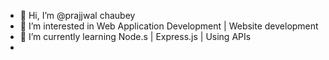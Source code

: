 - 👋 Hi, I’m @prajjwal chaubey
- 👀 I’m interested in Web Application Development | Website development
- 🌱 I’m currently learning Node.s | Express.js | Using APIs
- <!--- 
- 💞️ I’m looking to collaborate on ...
- --->
- 📫 How to reach me : Prajjwal.anand@gmail.com

<!---
prajjwal1618/prajjwal1618 is a ✨ special ✨ repository because its `README.md` (this file) appears on your GitHub profile.
You can click the Preview link to take a look at your changes.
--->
